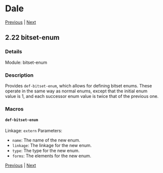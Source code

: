 # Dale

[Previous](./2-21-operator-macros.md) | [Next](./3-1-cerrno.md)

## 2.22 bitset-enum

### Details

Module: bitset-enum

### Description

Provides `def-bitset-enum`, which allows for defining bitset enums.
These operate in the same way as normal enums, except that the initial
enum value is 1, and each successor enum value is twice that of the
previous one.



### Macros

#### `def-bitset-enum`

Linkage: `extern`
Parameters:

  * `name`: The name of the new enum.
  * `linkage`: The linkage for the new enum.
  * `type`: The type for the new enum.
  * `forms`: The elements for the new enum.



[Previous](./2-21-operator-macros.md) | [Next](./3-1-cerrno.md)

